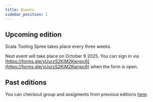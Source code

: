 ```yaml
---
title: Events
sidebar_position: 1
---
```


## Upcoming edition

Scala Tooling Spree takes place every three weeks.

Next event will take place on October 9 2025.
You can sign in via [https://forms.gle/yUurzS2KiM2Kwnpc6](https://forms.gle/yUurzS2KiM2Kwnpc6) when the form is open.

## Past editions

You can checkout group and assigments from previous editions [here](https://docs.google.com/spreadsheets/d/1XesIsijR1jKlt5K2cStz0D5yEw7cS30146_PjjVf0dk/edit?gid=0#gid=0).
